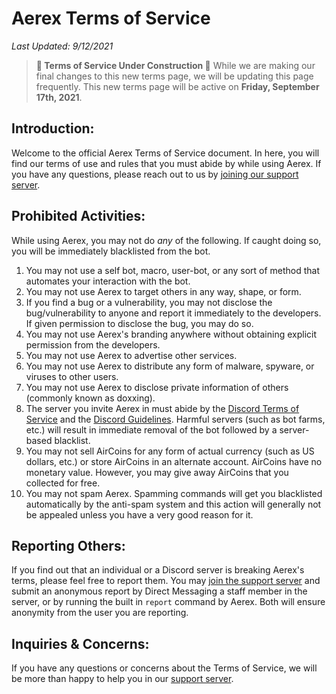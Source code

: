 # Aerex Terms of Service
*Last Updated: 9/12/2021*

> **🚧 Terms of Service Under Construction 🚧**
> While we are making our final changes to this new terms page, we will be updating this page frequently. This new terms page will be active on **Friday, September 17th, 2021**.

## Introduction:
Welcome to the official Aerex Terms of Service document. In here, you will find our terms of use and rules that you must abide by while using Aerex. If you have any questions, please reach out to us by [joining our support server](https://discord.gg/BYuUvE4).

## Prohibited Activities:
While using Aerex, you may not do _any_ of the following. If caught doing so, you will be immediately blacklisted from the bot.

1. You may not use a self bot, macro, user-bot, or any sort of method that automates your interaction with the bot.
2. You may not use Aerex to target others in any way, shape, or form. 
3. If you find a bug or a vulnerability, you may not disclose the bug/vulnerability to anyone and report it immediately to the developers. If given permission to disclose the bug, you may do so.
4. You may not use Aerex's branding anywhere without obtaining explicit permission from the developers. 
5. You may not use Aerex to advertise other services.
6. You may not use Aerex to distribute any form of malware, spyware, or viruses to other users.
7. You may not use Aerex to disclose private information of others (commonly known as doxxing).
8. The server you invite Aerex in must abide by the [Discord Terms of Service](https://discord.com/terms) and the [Discord Guidelines](https://discord.com/guidelines). Harmful servers (such as bot farms, etc.) will result in immediate removal of the bot followed by a server-based blacklist.
9. You may not sell AirCoins for any form of actual currency (such as US dollars, etc.) or store AirCoins in an alternate account. AirCoins have no monetary value. However, you may give away AirCoins that you collected for free.
10. You may not spam Aerex. Spamming commands will get you blacklisted automatically by the anti-spam system and this action will generally not be appealed unless you have a very good reason for it.

## Reporting Others:
If you find out that an individual or a Discord server is breaking Aerex's terms, please feel free to report them. You may [join the support server]([https://discord.gg/BYuUvE4) and submit an anonymous report by Direct Messaging a staff member in the server, or by running the built in `report` command by Aerex. Both will ensure anonymity from the user you are reporting.

## Inquiries & Concerns:
If you have any questions or concerns about the Terms of Service, we will be more than happy to help you in our [support server](https://discord.gg/BYuUvE4). 
